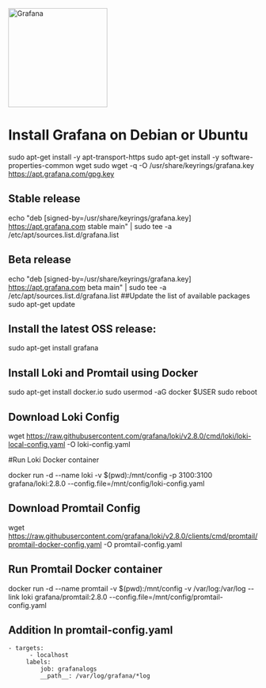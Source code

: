 <img src="https://upload.wikimedia.org/wikipedia/commons/thumb/a/a1/Grafana_logo.svg/1200px-Grafana_logo.svg.png" width="200" height="200" alt="Grafana">

# Install Grafana on Debian or Ubuntu

sudo apt-get install -y apt-transport-https
sudo apt-get install -y software-properties-common wget
sudo wget -q -O /usr/share/keyrings/grafana.key https://apt.grafana.com/gpg.key

## Stable release
echo "deb [signed-by=/usr/share/keyrings/grafana.key] https://apt.grafana.com stable main" | sudo tee -a /etc/apt/sources.list.d/grafana.list
## Beta release
echo "deb [signed-by=/usr/share/keyrings/grafana.key] https://apt.grafana.com beta main" | sudo tee -a /etc/apt/sources.list.d/grafana.list
##Update the list of available packages
sudo apt-get update

## Install the latest OSS release:
sudo apt-get install grafana


## Install Loki and Promtail using Docker

sudo apt-get install docker.io
sudo usermod -aG docker $USER
sudo reboot 

## Download Loki Config
wget https://raw.githubusercontent.com/grafana/loki/v2.8.0/cmd/loki/loki-local-config.yaml -O loki-config.yaml

#Run Loki Docker container

docker run -d --name loki -v $(pwd):/mnt/config -p 3100:3100 grafana/loki:2.8.0 --config.file=/mnt/config/loki-config.yaml

## Download Promtail Config

wget https://raw.githubusercontent.com/grafana/loki/v2.8.0/clients/cmd/promtail/promtail-docker-config.yaml -O promtail-config.yaml

## Run Promtail Docker container

docker run -d --name promtail -v $(pwd):/mnt/config -v /var/log:/var/log --link loki grafana/promtail:2.8.0 --config.file=/mnt/config/promtail-config.yaml


## Addition  In promtail-config.yaml

    - targets:
          - localhost
         labels:
             job: grafanalogs
             __path__: /var/log/grafana/*log

